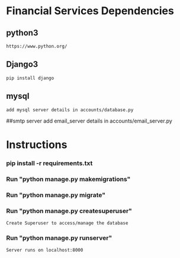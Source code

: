 # Financial Services Dependencies

## python3
    https://www.python.org/
## Django3
    pip install django
## mysql
    add mysql server details in accounts/database.py
##smtp server
    add email_server details in accounts/email_server.py
# Instructions

### pip install -r requirements.txt
### Run "python manage.py makemigrations"
### Run "python manage.py migrate"
### Run "python manage.py createsuperuser"
	Create Superuser to access/manage the database 
### Run "python manage.py runserver"
	Server runs on localhost:8000
